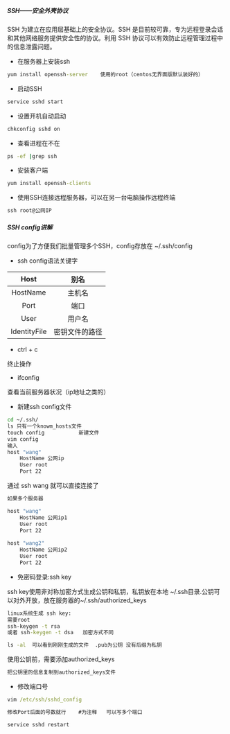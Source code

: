 ##### SSH——安全外壳协议

SSH 为建立在应用层基础上的安全协议。SSH 是目前较可靠，专为远程登录会话和其他网络服务提供安全性的协议。利用 SSH 协议可以有效防止远程管理过程中的信息泄露问题。

- 在服务器上安装ssh

```cmd
yum install openssh-server    使用的root（centos无界面版默认装好的）
```

- 启动SSH

```cmd
service sshd start
```

- 设置开机自动启动

```cmd
chkconfig sshd on
```

- 查看进程在不在

```cmd
ps -ef |grep ssh
```

- 安装客户端

```cmd
yum install openssh-clients
```

- 使用SSH连接远程服务器，可以在另一台电脑操作远程终端

```cmd
ssh root@公网IP
```

##### SSH config讲解

config为了方便我们批量管理多个SSH，config存放在 ~/.ssh/config 

- ssh config语法关键字

|     Host     |   别名    |
| :----------: | :-----: |
|   HostName   |   主机名   |
|     Port     |   端口    |
|     User     |   用户名   |
| IdentityFile | 密钥文件的路径 |

* ctrl + c 

终止操作

* ifconfig

查看当前服务器状况（ip地址之类的）

* 新建ssh config文件

```cmd
cd ~/.ssh/   
ls 只有一个knowm_hosts文件
touch config           新建文件
vim config
输入
host "wang"
	HostName 公网ip
	User root
	Port 22
```

通过 ssh wang 就可以直接连接了

```cmd
如果多个服务器

host "wang"
	HostName 公网ip1
	User root
	Port 22
	
host "wang2"
	HostName 公网ip2
	User root
	Port 22
```

* 免密码登录:ssh key

ssh key使用非对称加密方式生成公钥和私钥，私钥放在本地 ~/.ssh目录.公钥可以对外开放，放在服务器的~/.ssh/authorized_keys

```cmd
linux系统生成 ssh key:
需要root
ssh-keygen -t rsa
或者 ssh-keygen -t dsa   加密方式不同

ls -al  可以看到刚刚生成的文件  .pub为公钥 没有后缀为私钥
```

使用公钥前，需要添加authorized_keys

```cmd
把公钥里的信息复制到authorized_keys文件
```

* 修改端口号

```cmd
vim /etc/ssh/sshd_config

修改Port后面的号数就行    #为注释   可以写多个端口

service sshd restart
```

